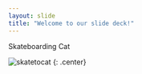 ```yaml
---
layout: slide
title: "Welcome to our slide deck!"
---
```


Skateboarding Cat

![skatetocat](https://octodex.github.com/images/skatetocat.png)
{: .center}
